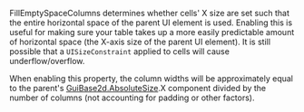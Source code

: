 FillEmptySpaceColumns determines whether cells' X size are set such that the entire horizontal space of the parent UI element is used. Enabling this is useful for making sure your table takes up a more easily predictable amount of horizontal space (the X-axis size of the parent UI element). It is still possible that a `UISizeConstraint` applied to cells will cause underflow/overflow.

When enabling this property, the column widths will be approximately equal to the parent's [GuiBase2d.AbsoluteSize](https://developer.roblox.com/api-reference/property/GuiBase2d/AbsoluteSize).X component divided by the number of columns (not accounting for padding or other factors).